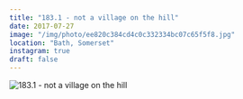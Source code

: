```yaml
---
title: "183.1 - not a village on the hill"
date: 2017-07-27
image: "/img/photo/ee820c384cd4c0c332334bc07c65f5f8.jpg"
location: "Bath, Somerset"
instagram: true
draft: false
---
```


![183.1 - not a village on the hill](/img/photo/ee820c384cd4c0c332334bc07c65f5f8.jpg)

